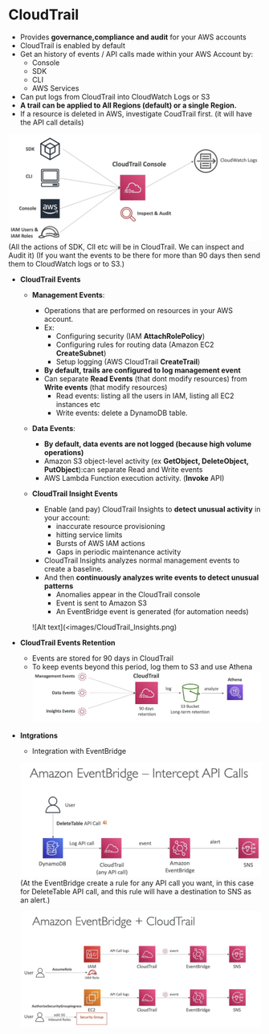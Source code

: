 # CloudTrail

  - Provides **governance,compliance and audit** for your AWS accounts
  - CloudTrail is enabled by default
  - Get an history of events / API calls made within your AWS Account by:
    - Console
    - SDK
    - CLI
    - AWS Services
  - Can put logs from CloudTrail into CloudWatch Logs or S3
  - **A trail can be applied to All Regions (default) or a single Region.**
  - If a resource is deleted in AWS, investigate CoudTrail first.  (it will have the API call details)
  
  ![Alt text](images/CloudTrail.png)
  (All the actions of SDK, ClI etc will be in CloudTrail. We can inspect and Audit it)
  (If you want the events to be there for more than 90 days then send them to CloudWatch logs or to S3.)

- **CloudTrail Events**
    - **Management Events**:
        - Operations that are performed on resources in your AWS account.
        - Ex:
            - Configuring security (IAM **AttachRolePolicy**)
            - Configuring rules for routing data (Amazon EC2 **CreateSubnet**)
            - Setup logging (AWS CloudTrail **CreateTrail**)
        - **By default, trails are configured to log management event**
        - Can separate **Read Events** (that dont modify resources) from **Write events** (that modify resources)
            - Read events: listing all the users in IAM, listing all EC2 instances etc
            - Write events: delete a DynamoDB table.
    
    - **Data Events**:
        - **By default, data events are not logged (because high volume operations)**
        - Amazon S3 object-level activity (ex **GetObject, DeleteObject, PutObject**):can separate Read and Write events
        - AWS Lambda Function execution activity. (**Invoke** API)

    - **CloudTrail Insight Events**
        - Enable (and pay) CloudTrail Insights to **detect unusual activity** in your account:
            - inaccurate resource provisioning
            - hitting service limits
            - Bursts of AWS IAM actions
            - Gaps in periodic maintenance activity
        - CloudTrail Insights analyzes normal management events to create a baseline.
        - And then **continuously analyzes write events to detect unusual patterns**
            - Anomalies appear in the CloudTrail console
            - Event is sent to Amazon S3
            - An EventBridge event is generated (for automation needs)

        ![Alt text](<images/CloudTrail_Insights.png)

- **CloudTrail Events Retention**
    - Events are stored for 90 days in CloudTrail
    - To keep events beyond this period, log them to S3 and use Athena
    ![Alt text](images/CloudTrail_Retention.png)

- **Intgrations**

    - Integration with EventBridge

    ![Alt text](images/CloudTrail_EventBridge.png)
    (At the EventBridge create a rule for any API call you want, in this case for DeleteTable API call, and this rule will have a destination to SNS as an alert.)

    ![Alt text](images/CloudTrail_EventBridge2.png)